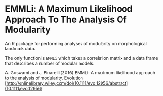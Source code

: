 EMMLi: A Maximum Likelihood Approach To The Analysis Of Modularity
====================================================================


An R package for performing analyses of modularity on morphological landmark data.

The only function is `EMMLi` which takes a correlation matrix and a data frame that describes a number of modular models.

A. Goswami and J. Finarelli (2016) EMMLi: A maximum likelihood approach to the analysis of modularity.
Evolution [http://onlinelibrary.wiley.com/doi/10.1111/evo.12956/abstract](10.1111/evo.12956)




